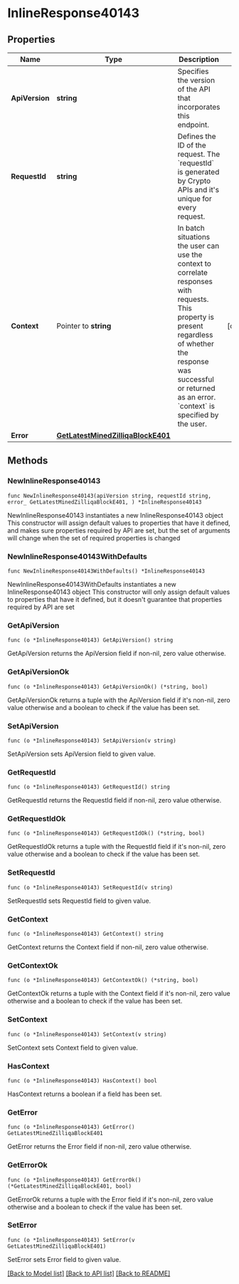 # InlineResponse40143

## Properties

Name | Type | Description | Notes
------------ | ------------- | ------------- | -------------
**ApiVersion** | **string** | Specifies the version of the API that incorporates this endpoint. | 
**RequestId** | **string** | Defines the ID of the request. The &#x60;requestId&#x60; is generated by Crypto APIs and it&#39;s unique for every request. | 
**Context** | Pointer to **string** | In batch situations the user can use the context to correlate responses with requests. This property is present regardless of whether the response was successful or returned as an error. &#x60;context&#x60; is specified by the user. | [optional] 
**Error** | [**GetLatestMinedZilliqaBlockE401**](GetLatestMinedZilliqaBlockE401.md) |  | 

## Methods

### NewInlineResponse40143

`func NewInlineResponse40143(apiVersion string, requestId string, error_ GetLatestMinedZilliqaBlockE401, ) *InlineResponse40143`

NewInlineResponse40143 instantiates a new InlineResponse40143 object
This constructor will assign default values to properties that have it defined,
and makes sure properties required by API are set, but the set of arguments
will change when the set of required properties is changed

### NewInlineResponse40143WithDefaults

`func NewInlineResponse40143WithDefaults() *InlineResponse40143`

NewInlineResponse40143WithDefaults instantiates a new InlineResponse40143 object
This constructor will only assign default values to properties that have it defined,
but it doesn't guarantee that properties required by API are set

### GetApiVersion

`func (o *InlineResponse40143) GetApiVersion() string`

GetApiVersion returns the ApiVersion field if non-nil, zero value otherwise.

### GetApiVersionOk

`func (o *InlineResponse40143) GetApiVersionOk() (*string, bool)`

GetApiVersionOk returns a tuple with the ApiVersion field if it's non-nil, zero value otherwise
and a boolean to check if the value has been set.

### SetApiVersion

`func (o *InlineResponse40143) SetApiVersion(v string)`

SetApiVersion sets ApiVersion field to given value.


### GetRequestId

`func (o *InlineResponse40143) GetRequestId() string`

GetRequestId returns the RequestId field if non-nil, zero value otherwise.

### GetRequestIdOk

`func (o *InlineResponse40143) GetRequestIdOk() (*string, bool)`

GetRequestIdOk returns a tuple with the RequestId field if it's non-nil, zero value otherwise
and a boolean to check if the value has been set.

### SetRequestId

`func (o *InlineResponse40143) SetRequestId(v string)`

SetRequestId sets RequestId field to given value.


### GetContext

`func (o *InlineResponse40143) GetContext() string`

GetContext returns the Context field if non-nil, zero value otherwise.

### GetContextOk

`func (o *InlineResponse40143) GetContextOk() (*string, bool)`

GetContextOk returns a tuple with the Context field if it's non-nil, zero value otherwise
and a boolean to check if the value has been set.

### SetContext

`func (o *InlineResponse40143) SetContext(v string)`

SetContext sets Context field to given value.

### HasContext

`func (o *InlineResponse40143) HasContext() bool`

HasContext returns a boolean if a field has been set.

### GetError

`func (o *InlineResponse40143) GetError() GetLatestMinedZilliqaBlockE401`

GetError returns the Error field if non-nil, zero value otherwise.

### GetErrorOk

`func (o *InlineResponse40143) GetErrorOk() (*GetLatestMinedZilliqaBlockE401, bool)`

GetErrorOk returns a tuple with the Error field if it's non-nil, zero value otherwise
and a boolean to check if the value has been set.

### SetError

`func (o *InlineResponse40143) SetError(v GetLatestMinedZilliqaBlockE401)`

SetError sets Error field to given value.



[[Back to Model list]](../README.md#documentation-for-models) [[Back to API list]](../README.md#documentation-for-api-endpoints) [[Back to README]](../README.md)


